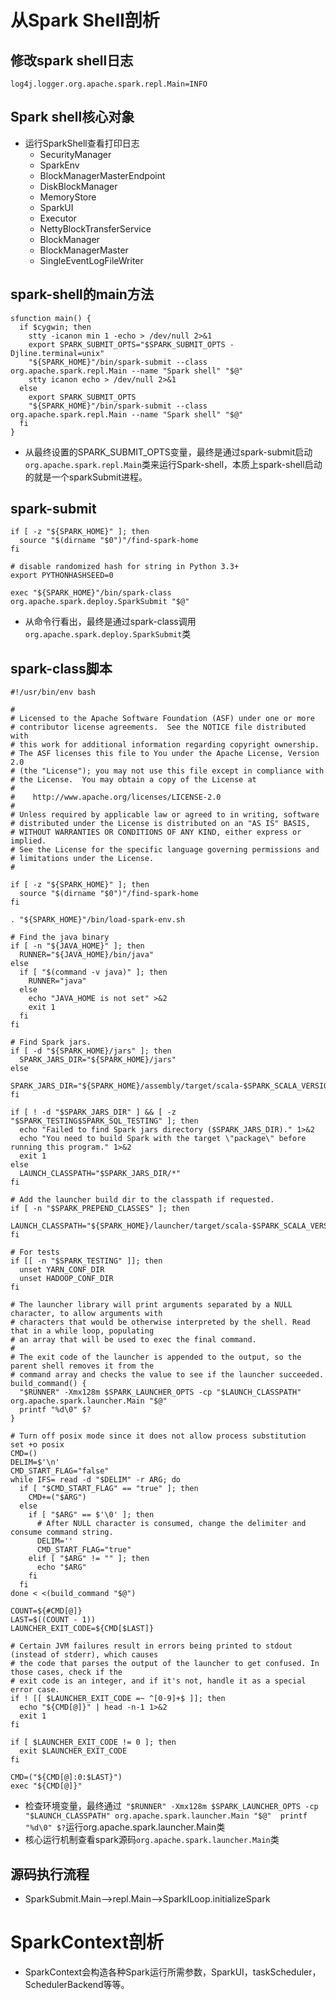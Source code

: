 # 从Spark Shell剖析

## 修改spark shell日志

```properties
log4j.logger.org.apache.spark.repl.Main=INFO
```

## Spark shell核心对象

* 运行SparkShell查看打印日志
  * SecurityManager
  * SparkEnv
  * BlockManagerMasterEndpoint
  * DiskBlockManager
  * MemoryStore
  * SparkUI
  * Executor
  * NettyBlockTransferService
  * BlockManager
  * BlockManagerMaster
  * SingleEventLogFileWriter

## spark-shell的main方法

```shell
sfunction main() {
  if $cygwin; then
    stty -icanon min 1 -echo > /dev/null 2>&1
    export SPARK_SUBMIT_OPTS="$SPARK_SUBMIT_OPTS -Djline.terminal=unix"
    "${SPARK_HOME}"/bin/spark-submit --class org.apache.spark.repl.Main --name "Spark shell" "$@"
    stty icanon echo > /dev/null 2>&1
  else
    export SPARK_SUBMIT_OPTS
    "${SPARK_HOME}"/bin/spark-submit --class org.apache.spark.repl.Main --name "Spark shell" "$@"
  fi
}
```

* 从最终设置的SPARK_SUBMIT_OPTS变量，最终是通过spark-submit启动`org.apache.spark.repl.Main`类来运行Spark-shell，本质上spark-shell启动的就是一个sparkSubmit进程。

## spark-submit

```shell
if [ -z "${SPARK_HOME}" ]; then
  source "$(dirname "$0")"/find-spark-home
fi

# disable randomized hash for string in Python 3.3+
export PYTHONHASHSEED=0

exec "${SPARK_HOME}"/bin/spark-class org.apache.spark.deploy.SparkSubmit "$@"
```

* 从命令行看出，最终是通过spark-class调用`org.apache.spark.deploy.SparkSubmit`类

## spark-class脚本

```shell
#!/usr/bin/env bash

#
# Licensed to the Apache Software Foundation (ASF) under one or more
# contributor license agreements.  See the NOTICE file distributed with
# this work for additional information regarding copyright ownership.
# The ASF licenses this file to You under the Apache License, Version 2.0
# (the "License"); you may not use this file except in compliance with
# the License.  You may obtain a copy of the License at
#
#    http://www.apache.org/licenses/LICENSE-2.0
#
# Unless required by applicable law or agreed to in writing, software
# distributed under the License is distributed on an "AS IS" BASIS,
# WITHOUT WARRANTIES OR CONDITIONS OF ANY KIND, either express or implied.
# See the License for the specific language governing permissions and
# limitations under the License.
#

if [ -z "${SPARK_HOME}" ]; then
  source "$(dirname "$0")"/find-spark-home
fi

. "${SPARK_HOME}"/bin/load-spark-env.sh

# Find the java binary
if [ -n "${JAVA_HOME}" ]; then
  RUNNER="${JAVA_HOME}/bin/java"
else
  if [ "$(command -v java)" ]; then
    RUNNER="java"
  else
    echo "JAVA_HOME is not set" >&2
    exit 1
  fi
fi

# Find Spark jars.
if [ -d "${SPARK_HOME}/jars" ]; then
  SPARK_JARS_DIR="${SPARK_HOME}/jars"
else
  SPARK_JARS_DIR="${SPARK_HOME}/assembly/target/scala-$SPARK_SCALA_VERSION/jars"
fi

if [ ! -d "$SPARK_JARS_DIR" ] && [ -z "$SPARK_TESTING$SPARK_SQL_TESTING" ]; then
  echo "Failed to find Spark jars directory ($SPARK_JARS_DIR)." 1>&2
  echo "You need to build Spark with the target \"package\" before running this program." 1>&2
  exit 1
else
  LAUNCH_CLASSPATH="$SPARK_JARS_DIR/*"
fi

# Add the launcher build dir to the classpath if requested.
if [ -n "$SPARK_PREPEND_CLASSES" ]; then
  LAUNCH_CLASSPATH="${SPARK_HOME}/launcher/target/scala-$SPARK_SCALA_VERSION/classes:$LAUNCH_CLASSPATH"
fi

# For tests
if [[ -n "$SPARK_TESTING" ]]; then
  unset YARN_CONF_DIR
  unset HADOOP_CONF_DIR
fi

# The launcher library will print arguments separated by a NULL character, to allow arguments with
# characters that would be otherwise interpreted by the shell. Read that in a while loop, populating
# an array that will be used to exec the final command.
#
# The exit code of the launcher is appended to the output, so the parent shell removes it from the
# command array and checks the value to see if the launcher succeeded.
build_command() {
  "$RUNNER" -Xmx128m $SPARK_LAUNCHER_OPTS -cp "$LAUNCH_CLASSPATH" org.apache.spark.launcher.Main "$@"
  printf "%d\0" $?
}

# Turn off posix mode since it does not allow process substitution
set +o posix
CMD=()
DELIM=$'\n'
CMD_START_FLAG="false"
while IFS= read -d "$DELIM" -r ARG; do
  if [ "$CMD_START_FLAG" == "true" ]; then
    CMD+=("$ARG")
  else
    if [ "$ARG" == $'\0' ]; then
      # After NULL character is consumed, change the delimiter and consume command string.
      DELIM=''
      CMD_START_FLAG="true"
    elif [ "$ARG" != "" ]; then
      echo "$ARG"
    fi
  fi
done < <(build_command "$@")

COUNT=${#CMD[@]}
LAST=$((COUNT - 1))
LAUNCHER_EXIT_CODE=${CMD[$LAST]}

# Certain JVM failures result in errors being printed to stdout (instead of stderr), which causes
# the code that parses the output of the launcher to get confused. In those cases, check if the
# exit code is an integer, and if it's not, handle it as a special error case.
if ! [[ $LAUNCHER_EXIT_CODE =~ ^[0-9]+$ ]]; then
  echo "${CMD[@]}" | head -n-1 1>&2
  exit 1
fi

if [ $LAUNCHER_EXIT_CODE != 0 ]; then
  exit $LAUNCHER_EXIT_CODE
fi

CMD=("${CMD[@]:0:$LAST}")
exec "${CMD[@]}"
```

* 检查环境变量，最终通过` "$RUNNER" -Xmx128m $SPARK_LAUNCHER_OPTS -cp "$LAUNCH_CLASSPATH" org.apache.spark.launcher.Main "$@"  printf "%d\0" $?`运行org.apache.spark.launcher.Main类
* 核心运行机制查看spark源码`org.apache.spark.launcher.Main`类

## 源码执行流程

* SparkSubmit.Main-->repl.Main-->SparkILoop.initializeSpark

# SparkContext剖析

* SparkContext会构造各种Spark运行所需参数，SparkUI，taskScheduler，SchedulerBackend等等。

